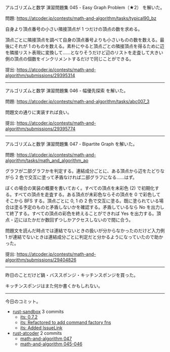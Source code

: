 アルゴリズムと数学 演習問題集 045 - Easy Graph Problem（★2） を解いた。

問題: <https://atcoder.jp/contests/math-and-algorithm/tasks/typical90_bz>

自身より頂点番号の小さい隣接頂点が 1 つだけの頂点の数を求める。

頂点ごとに隣接頂点を調べて自身の頂点番号よりも小さいものの数を数える。最後にそれが 1 のものを数える。素朴にやると頂点ごとの隣接頂点を得るために辺を隣接リスト表現に変換して……となりそうだけど辺のリストを走査して大きい側の頂点の個数をインクリメントするだけで同じことができる。

提出: <https://atcoder.jp/contests/math-and-algorithm/submissions/29395314>

---

アルゴリズムと数学 演習問題集 046 - 幅優先探索 を解いた。

問題: <https://atcoder.jp/contests/math-and-algorithm/tasks/abc007_3>

問題文の通りに実装すれば良い。

提出: <https://atcoder.jp/contests/math-and-algorithm/submissions/29395774>

---

アルゴリズムと数学 演習問題集 047 - Bipartite Graph を解いた。

問題: <https://atcoder.jp/contests/math-and-algorithm/tasks/math_and_algorithm_ao>

グラフが二部グラフかを判定する。連結成分ごとに、ある頂点から辺をたどりながら 2 色で交互に塗って矛盾なければ二部グラフになる……はず。

ぼくの場合の実装の概要を書いておく。すべての頂点を未彩色 (2) で初期化する。すべての頂点を走査する。ある頂点が未彩色ならその頂点を 0 で彩色してそこから BFS する。頂点ごとに 0, 1 の 2 色で交互に塗る。既に塗られている場合は塗る予定のものと矛盾しないかを確認する。矛盾しているなら No を出力して終了する。すべての頂点の彩色を終えることができれば Yes を出力する。頂点・辺にはたかだか数回ずつしかアクセスしないので間に合う。

問題文を読んだ時点では連結でないときの扱いが分からなかったのだけど入力例 1 が連結でないときは連結成分ごとに判定だと分かるようになっていたので助かった。

提出: <https://atcoder.jp/contests/math-and-algorithm/submissions/29404826>

---

昨日のことだけど鍋・バススポンジ・キッチンスポンジを買った。

キッチンスポンジはまた何か書くかもしれない。

---

今日のコミット。

- [rust-sandbox](https://github.com/bouzuya/rust-sandbox) 3 commits
  - [its: 0.7.2](https://github.com/bouzuya/rust-sandbox/commit/98f04d8ae3547068031d8d3129a9079a87fc3104)
  - [its: Refactored to add command factory fns](https://github.com/bouzuya/rust-sandbox/commit/fbd75420d41536548a326ddb48aafaa40afd4a2f)
  - [its: Added IssueLink](https://github.com/bouzuya/rust-sandbox/commit/fa2d45bb8fa5bf669c22b36aa6955a216624d854)
- [rust-atcoder](https://github.com/bouzuya/rust-atcoder) 2 commits
  - [math-and-algorithm 047](https://github.com/bouzuya/rust-atcoder/commit/392f22d89e2253f9199782f61b2554ce167d5d74)
  - [math-and-algorithm 045-046](https://github.com/bouzuya/rust-atcoder/commit/78ecec3d7e8cd1ab5437b777632f315184d0d52b)
